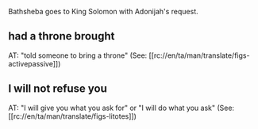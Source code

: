 Bathsheba goes to King Solomon with Adonijah's request.

## had a throne brought ##

AT: "told someone to bring a throne" (See:  [[rc://en/ta/man/translate/figs-activepassive]])

## I will not refuse you ##

AT: "I will give you what you ask for" or "I will do what you ask" (See: [[rc://en/ta/man/translate/figs-litotes]])